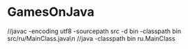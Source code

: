 # GamesOnJava
//javac -encoding utf8 -sourcepath src -d bin -classpath bin src/ru/MainClass.java\n
//java -classpath bin ru.MainClass